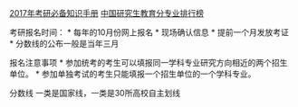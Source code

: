 [2017年考研必备知识手册](http://kaoyan.eol.cn/nnews/201504/t20150416_1248308.shtml)
[中国研究生教育分专业排行榜](http://rccse.whu.edu.cn/html/2007y/2007zyph.htm)

考研报名时间：
	* 每年的10月份网上报名
	* 现场确认信息
	* 提前一个月发放考证
	* 分数线的公布一般是当年三月
	
报名注意事项
	* 参加统考的考生可以填报同一学科专业研究方向相近的两个招生单位。
	* 参加单独考试的考生只能填报一个招生单位的一个学科专业。
	
分数线 一类是国家线，一类是30所高校自主划线
